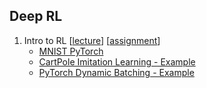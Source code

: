 ## Deep RL

1. Intro to RL [[lecture](seminar_1/intro_rl_14Oct17.pdf)] [[assignment](seminar_1/assignment1.pdf)]
    * [MNIST PyTorch](seminar_1/mnist_pytorch.ipynb)
    * [CartPole Imitation Learning - Example](seminar_1/CartPole_imitation_example.ipynb)
    * [PyTorch Dynamic Batching - Example](seminar_1/pytorch_dynamic_batching.ipynb)
